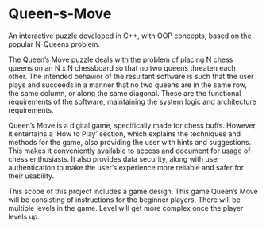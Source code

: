# Queen-s-Move
An interactive puzzle developed in C++, with OOP concepts, based on the popular N-Queens problem. 

The Queen’s Move puzzle deals with the problem of placing N chess queens on an N x N chessboard so that no two queens threaten each other. The intended behavior of the resultant software is such that the user plays and succeeds in a manner that no two queens are in the same row, the same column, or along the same diagonal. These are the functional requirements of the software, maintaining the system logic and architecture requirements.

Queen’s Move is a digital game, specifically made for chess buffs. However, it entertains a ‘How to Play’ section, which explains the techniques and methods for the game, also providing the user with hints and suggestions. This makes it conveniently available to access and document for usage of chess enthusiasts. It also provides data security, along with user authentication to make the user’s experience more reliable and safer for their usability.

This scope of this project includes a game design. This game Queen’s Move will be consisting of instructions for the beginner players. There will be multiple levels in the game. Level will get more complex once the player levels up.
